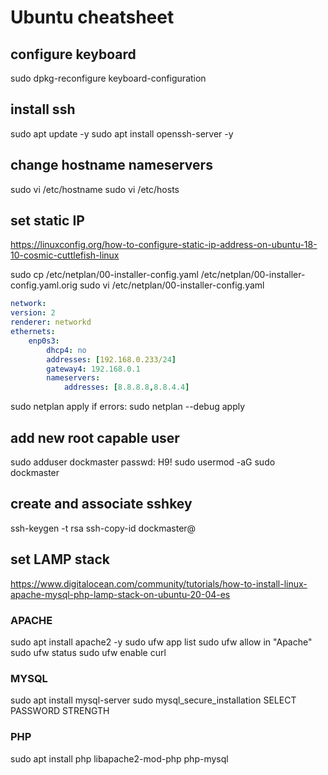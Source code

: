 # Ubuntu cheatsheet

## configure keyboard

sudo dpkg-reconfigure keyboard-configuration

## install ssh

sudo apt update -y
sudo apt install openssh-server -y

## change hostname nameservers

sudo vi /etc/hostname
sudo vi /etc/hosts

## set static IP

https://linuxconfig.org/how-to-configure-static-ip-address-on-ubuntu-18-10-cosmic-cuttlefish-linux

sudo cp /etc/netplan/00-installer-config.yaml /etc/netplan/00-installer-config.yaml.orig
sudo vi /etc/netplan/00-installer-config.yaml

```yml
network:
version: 2
renderer: networkd
ethernets:
	enp0s3:
		dhcp4: no
		addresses: [192.168.0.233/24]
		gateway4: 192.168.0.1
		nameservers:
			addresses: [8.8.8.8,8.8.4.4]
```

sudo netplan apply
if errors: sudo netplan --debug apply

## add new root capable user

sudo adduser dockmaster
passwd: H9!
sudo usermod -aG sudo dockmaster

## create and associate sshkey

ssh-keygen -t rsa
ssh-copy-id dockmaster@<ip>

## set LAMP stack

<https://www.digitalocean.com/community/tutorials/how-to-install-linux-apache-mysql-php-lamp-stack-on-ubuntu-20-04-es>

### APACHE

sudo apt install apache2 -y
sudo ufw app list
sudo ufw allow in "Apache"
sudo ufw status
sudo ufw enable
curl <IP SERVER ADDRESS>

### MYSQL

sudo apt install mysql-server
sudo mysql_secure_installation
SELECT PASSWORD STRENGTH

### PHP

sudo apt install php libapache2-mod-php php-mysql
